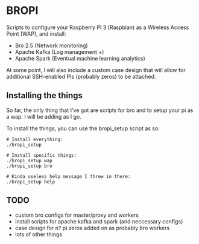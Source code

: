 # BROPI
Scripts to configure your Raspberry PI 3 (Raspbian) as a Wireless Access Point (WAP), and install:
- Bro 2.5 (Network monitoring)
- Apache Kafka (Log management +)
- Apache Spark (Eventual machine learning analytics)

At some point, I will also include a custom case design that will allow for additional SSH-enabled PIs (probably zeros) to be attached.

## Installing the things
So far, the only thing that I've got are scripts for bro and to setup your pi as a wap. I will be adding as I go.

To install the things, you can use the bropi_setup script as so:
```
# Install everything:
./bropi_setup

# Install specific things:
./bropi_setup wap
./bropi_setup bro

# Kinda useless help message I threw in there:
./bropi_setup help
```

## TODO
- custom bro configs for master/proxy and workers
- install scripts for apache kafka and spark (and neccessary configs)
- case design for n? pi zeros added on as probably bro workers
- lots of other things
